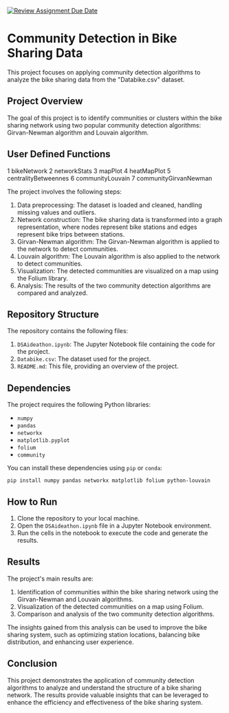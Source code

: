 [![Review Assignment Due Date](https://classroom.github.com/assets/deadline-readme-button-24ddc0f5d75046c5622901739e7c5dd533143b0c8e959d652212380cedb1ea36.svg)](https://classroom.github.com/a/234bMY4A)

# Community Detection in Bike Sharing Data

This project focuses on applying community detection algorithms to analyze the bike sharing data from the "Databike.csv" dataset.

## Project Overview

The goal of this project is to identify communities or clusters within the bike sharing network using two popular community detection algorithms: Girvan-Newman algorithm and Louvain algorithm.
## User Defined Functions
1 bikeNetwork
2 networkStats
3 mapPlot
4 heatMapPlot
5 centralityBetweennes
6 communityLouvain
7 communityGirvanNewman
 
The project involves the following steps:

1. Data preprocessing: The dataset is loaded and cleaned, handling missing values and outliers.
2. Network construction: The bike sharing data is transformed into a graph representation, where nodes represent bike stations and edges represent bike trips between stations.
3. Girvan-Newman algorithm: The Girvan-Newman algorithm is applied to the network to detect communities.
4. Louvain algorithm: The Louvain algorithm is also applied to the network to detect communities.
5. Visualization: The detected communities are visualized on a map using the Folium library.
6. Analysis: The results of the two community detection algorithms are compared and analyzed.

## Repository Structure

The repository contains the following files:

1. `DSAideathon.ipynb`: The Jupyter Notebook file containing the code for the project.
2. `Databike.csv`: The dataset used for the project.
3. `README.md`: This file, providing an overview of the project.

## Dependencies

The project requires the following Python libraries:

- `numpy`
- `pandas`
- `networkx`
- `matplotlib.pyplot`
- `folium`
- `community`

You can install these dependencies using `pip` or `conda`:

```
pip install numpy pandas networkx matplotlib folium python-louvain
```

## How to Run

1. Clone the repository to your local machine.
2. Open the `DSAideathon.ipynb` file in a Jupyter Notebook environment.
3. Run the cells in the notebook to execute the code and generate the results.

## Results

The project's main results are:

1. Identification of communities within the bike sharing network using the Girvan-Newman and Louvain algorithms.
2. Visualization of the detected communities on a map using Folium.
3. Comparison and analysis of the two community detection algorithms.

The insights gained from this analysis can be used to improve the bike sharing system, such as optimizing station locations, balancing bike distribution, and enhancing user experience.

## Conclusion

This project demonstrates the application of community detection algorithms to analyze and understand the structure of a bike sharing network. The results provide valuable insights that can be leveraged to enhance the efficiency and effectiveness of the bike sharing system.
